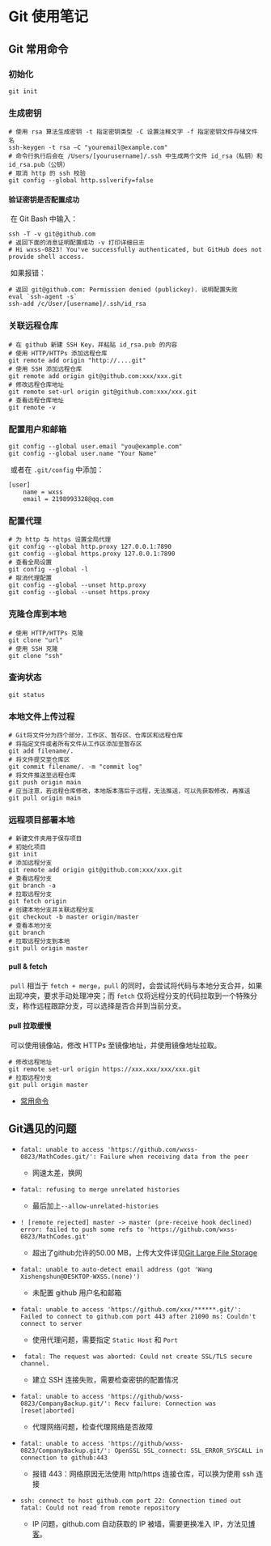 # Git 使用笔记

## Git 常用命令

### 初始化

```shell
git init
```

### 生成密钥

```shell
# 使用 rsa 算法生成密钥 -t 指定密钥类型 -C 设置注释文字 -f 指定密钥文件存储文件名
ssh-keygen -t rsa –C "youremail@example.com"
# 命令行执行后会在 /Users/[yourusername]/.ssh 中生成两个文件 id_rsa（私钥）和 id_rsa.pub（公钥）
# 取消 http 的 ssh 校验
git config --global http.sslverify=false
```

#### 验证密钥是否配置成功

​	在 Git Bash 中输入：

```shell
ssh -T -v git@github.com
# 返回下面的消息证明配置成功 -v 打印详细日志
# Hi wxss-0823! You've successfully authenticated, but GitHub does not provide shell access.
```

​	如果报错：

```shell
# 返回 git@github.com: Permission denied (publickey). 说明配置失败
eval `ssh-agent -s`
ssh-add /c/User/[username]/.ssh/id_rsa
```

### 关联远程仓库

```shell
# 在 github 新建 SSH Key，并粘贴 id_rsa.pub 的内容
# 使用 HTTP/HTTPs 添加远程仓库
git remote add origin "http://....git"
# 使用 SSH 添加远程仓库
git remote add origin git@github.com:xxx/xxx.git
# 修改远程仓库地址
git remote set-url origin git@github.com:xxx/xxx.git
# 查看远程仓库地址
git remote -v
```

### 配置用户和邮箱

```shell
git config --global user.email "you@example.com"  
git config --global user.name "Your Name"
```

​	或者在 `.git/config` 中添加：

```text
[user]
	name = wxss
	email = 2198993328@qq.com
```

### 配置代理

```shell
# 为 http 与 https 设置全局代理
git config --global http.proxy 127.0.0.1:7890
git config --global https.proxy 127.0.0.1:7890
# 查看全局设置
git config --global -l
# 取消代理配置
git config --global --unset http.proxy
git config --global --unset https.proxy
```

### 克隆仓库到本地

```shell
# 使用 HTTP/HTTPs 克隆
git clone "url"
# 使用 SSH 克隆
git clone "ssh"
```

### 查询状态

```shell
git status
```

### 本地文件上传过程

```shell
# Git将文件分为四个部分，工作区、暂存区、仓库区和远程仓库
# 将指定文件或者所有文件从工作区添加至暂存区
git add filename/.
# 将文件提交至仓库区
git commit filename/. -m "commit log"
# 将文件推送至远程仓库
git push origin main
# 应当注意，若远程仓库修改，本地版本落后于远程，无法推送，可以先获取修改，再推送
git pull origin main
```

### 远程项目部署本地

```shell
# 新建文件夹用于保存项目
# 初始化项目
git init
# 添加远程分支
git remote add origin git@github.com:xxx/xxx.git
# 查看远程分支
git branch -a
# 拉取远程分支
git fetch origin
# 创建本地分支并关联远程分支
git checkout -b master origin/master
# 查看本地分支
git branch
# 拉取远程分支到本地
git pull origin master
```

#### pull & fetch	

​	`pull` 相当于 `fetch + merge`，`pull` 的同时，会尝试将代码与本地分支合并，如果出现冲突，要求手动处理冲突；而 `fetch` 仅将远程分支的代码拉取到一个特殊分支，称作远程跟踪分支，可以选择是否合并到当前分支。

#### pull 拉取缓慢

​	可以使用镜像站，修改 HTTPs 至镜像地址，并使用镜像地址拉取。

```shell
# 修改远程地址
git remote set-url origin https://xxx.xxx/xxx/xxx.git
# 拉取远程分支
git pull origin master
```

- [常用命令](https://www.runoob.com/git/git-basic-operations.html)

## Git遇见的问题

- `fatal: unable to access 'https://github.com/wxss-0823/MathCodes.git/': Failure when receiving data from the peer`
  - 网速太差，换网
- `fatal: refusing to merge unrelated histories`
  - 最后加上`--allow-unrelated-histories`
- `! [remote rejected] master -> master (pre-receive hook declined)`
  `error: failed to push some refs to 'https://github.com/wxss-0823/MathCodes.git'`
  - 超出了github允许的50.00 MB，上传大文件详见[Git Large File Storage](https://git-lfs.github.com. )
- `fatal: unable to auto-detect email address (got 'Wang Xishengshun@DESKTOP-WXSS.(none)')`
  - 未配置 github 用户名和邮箱
- `fatal: unable to access 'https://github.com/xxx/******.git/': Failed to connect to github.com port 443 after 21090 ms: Couldn't connect to server`
  - 使用代理问题，需要指定 `Static Host` 和 `Port`
- ` fatal: The request was aborted: Could not create SSL/TLS secure channel.`
  - 建立 SSH 连接失败，需要检查密钥的配置情况
- `fatal: unable to access 'https://github/wxss-0823/CompanyBackup.git/': Recv failure: Connection was [reset|aborted]`
  - 代理网络问题，检查代理网络是否故障
- `fatal: unable to access 'https://github/wxss-0823/CompanyBackup.git/': OpenSSL SSL_connect: SSL_ERROR_SYSCALL in connection to github:443`
  - 报错 443：网络原因无法使用 http/https 连接仓库，可以换为使用 ssh 连接

- `ssh: connect to host github.com port 22: Connection timed out fatal: Could not read from remote repository` 
	- IP 问题，github.com 自动获取的 IP 被墙，需要更换准入 IP，方法见[博客](https://blog.csdn.net/qq_44985985/article/details/124178193?ops_request_misc=%257B%2522request%255Fid%2522%253A%2522167401535916800192261017%2522%252C%2522scm%2522%253A%252220140713.130102334..%2522%257D&request_id=167401535916800192261017&biz_id=0&utm_medium=distribute.pc_search_result.none-task-blog-2~all~top_positive~default-1-124178193-null-null.142%5Ev71%5Ewechat,201%5Ev4%5Eadd_ask&utm_term=ping%20github.com%E8%AF%B7%E6%B1%82%E8%B6%85%E6%97%B6&spm=1018.2226.3001.4187)。

